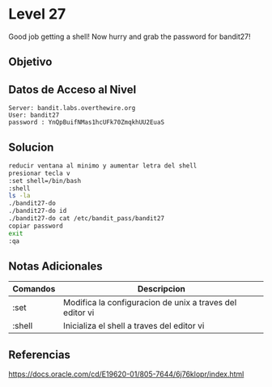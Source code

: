 # Level 27
Good job getting a shell! Now hurry and grab the password for bandit27!
## Objetivo

## Datos de Acceso al Nivel
```
Server: bandit.labs.overthewire.org
User: bandit27
password : YnQpBuifNMas1hcUFk70ZmqkhUU2EuaS

```
## Solucion
```Bash
reducir ventana al minimo y aumentar letra del shell
presionar tecla v
:set shell=/bin/bash
:shell
ls -la
./bandit27-do
./bandit27-do id
./bandit27-do cat /etc/bandit_pass/bandit27
copiar password
exit
:qa
```
## Notas Adicionales
|**Comandos**|**Descripcion**|
|--------|-------------|
|:set|Modifica la configuracion de unix a traves del editor vi|
|:shell|Inicializa el shell a traves del editor vi|
## Referencias
https://docs.oracle.com/cd/E19620-01/805-7644/6j76klopr/index.html

